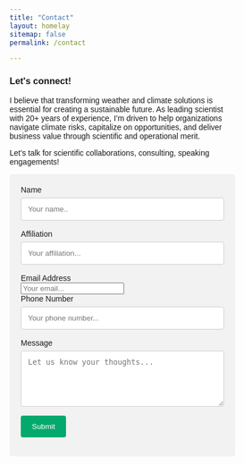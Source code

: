 ```yaml
---
title: "Contact"
layout: homelay
sitemap: false
permalink: /contact

---
```


### **Let's connect!**

I believe that transforming weather and climate solutions is essential for creating a sustainable future. As leading scientist with 20+ years of experience, I’m driven to help organizations navigate climate risks, capitalize on opportunities, and deliver business value through scientific and operational merit. 

Let's talk for scientific collaborations, consulting, speaking engagements!

<head>
    <meta name="viewport" content="width=device-width, initial-scale=1">
    <style>
    body {font-family: Arial, Helvetica, sans-serif;}
    * {box-sizing: border-box;}
    input[type=text], select, textarea {
      width: 100%;
      padding: 12px;
      border: 1px solid #ccc;
      border-radius: 4px;
      box-sizing: border-box;
      margin-top: 6px;
      margin-bottom: 16px;
      resize: vertical;
    }
    input[type=submit] {
      background-color: #04AA6D;
      color: white;
      padding: 12px 20px;
      border: none;
      border-radius: 4px;
      cursor: pointer;
    }
    input[type=submit]:hover {
      background-color: #45a049;
    }
    .container {
      border-radius: 5px;
      background-color: #f2f2f2;
      padding: 20px;
    }
    </style>
    <body>
    <div class="container">
      <form action="https://docs.google.com/forms/d/e/1FAIpQLSdCSG_gnWsYpYDdgepA9ZamJerMLjPLuZuGhHrJEJ5eMLnsLA/formResponse" method="post"> 
      <label for="Name*">Name</label>
        <input type="text" id="Name*" name="entry.2005620554" placeholder="Your name.." required>
        <label for="Affiliation">Affiliation</label>
        <input type="text" id="Affiliation" name="entry.821743707" placeholder="Your affiliation...">
        <label for="Email">Email Address </label> 
        <br>
        <input type="email" id="Email Address*" name="entry.1045781291" placeholder="Your email..." required>
        <br>
        <label for="Phone">Phone Number</label>
        <input type="text" id="Phone" name="entry.1166974658" placeholder="Your phone number...">
        <label for="meassage*">Message</label>
        <textarea id="Message" name="entry.839337160" placeholder="Let us know your thoughts..." style="height:100px"  required></textarea>
        <input type="submit" value="Submit">
      </form>
    </div>
    </body>
</head>

